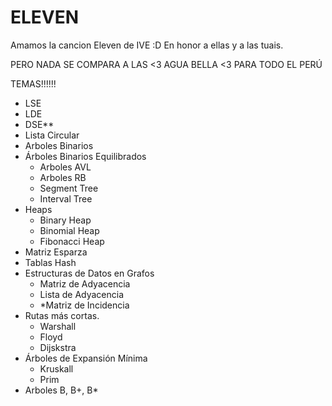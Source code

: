 # ELEVEN
Amamos la cancion Eleven de IVE :D En honor a ellas y a las tuais.

PERO NADA SE COMPARA A LAS <3 AGUA BELLA <3 PARA TODO EL PERÚ

TEMAS!!!!!!
 - LSE
 - LDE
 - DSE**
 - Lista Circular
 - Arboles Binarios
 - Árboles Binarios Equilibrados
 	- Arboles AVL
	- Arboles RB
	- Segment Tree
	- Interval Tree
 - Heaps
	- Binary Heap 
	- Binomial Heap
	- Fibonacci Heap
 - Matriz Esparza
 - Tablas Hash
 - Estructuras de Datos en Grafos
 	- Matriz de Adyacencia
	- Lista de Adyacencia
	- *Matriz de Incidencia
 - Rutas más cortas.
	- Warshall
	- Floyd
	- Dijskstra
 - Árboles de Expansión Mínima
	- Kruskall
	- Prim
 - Arboles B, B+, B*
